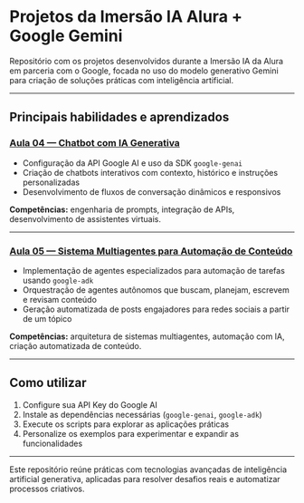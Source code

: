 # Projetos da Imersão IA Alura + Google Gemini

Repositório com os projetos desenvolvidos durante a Imersão IA da Alura em parceria com o Google, focada no uso do modelo generativo Gemini para criação de soluções práticas com inteligência artificial.

---

## Principais habilidades e aprendizados

### [Aula 04 — Chatbot com IA Generativa](Aula_04_Criando_seu_primeiro_chatbot_com_IA_generativa.ipynb)

* Configuração da API Google AI e uso da SDK `google-genai`
* Criação de chatbots interativos com contexto, histórico e instruções personalizadas
* Desenvolvimento de fluxos de conversação dinâmicos e responsivos

**Competências:** engenharia de prompts, integração de APIs, desenvolvimento de assistentes virtuais.

---

### [Aula 05 — Sistema Multiagentes para Automação de Conteúdo](Aula_05_Agentes.ipynb)

* Implementação de agentes especializados para automação de tarefas usando `google-adk`
* Orquestração de agentes autônomos que buscam, planejam, escrevem e revisam conteúdo
* Geração automatizada de posts engajadores para redes sociais a partir de um tópico

**Competências:** arquitetura de sistemas multiagentes, automação com IA, criação automatizada de conteúdo.

---

## Como utilizar

1. Configure sua API Key do Google AI
2. Instale as dependências necessárias (`google-genai`, `google-adk`)
3. Execute os scripts para explorar as aplicações práticas
4. Personalize os exemplos para experimentar e expandir as funcionalidades

---

Este repositório reúne práticas com tecnologias avançadas de inteligência artificial generativa, aplicadas para resolver desafios reais e automatizar processos criativos.
